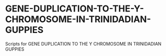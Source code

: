 # GENE-DUPLICATION-TO-THE-Y-CHROMOSOME-IN-TRINIDADIAN-GUPPIES
Scripts for GENE DUPLICATION TO THE Y CHROMOSOME IN TRINIDADIAN GUPPIES
